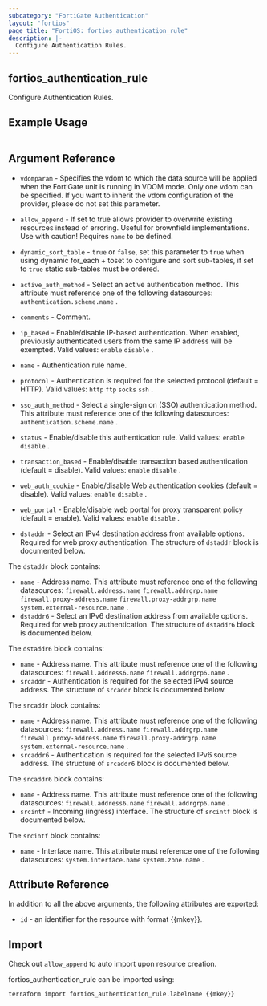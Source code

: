 ```yaml
---
subcategory: "FortiGate Authentication"
layout: "fortios"
page_title: "FortiOS: fortios_authentication_rule"
description: |-
  Configure Authentication Rules.
---
```


## fortios_authentication_rule
Configure Authentication Rules.

## Example Usage

```hcl

```

## Argument Reference
* `vdomparam` - Specifies the vdom to which the data source will be applied when the FortiGate unit is running in VDOM mode. Only one vdom can be specified. If you want to inherit the vdom configuration of the provider, please do not set this parameter.
* `allow_append` - If set to true allows provider to overwrite existing resources instead of erroring. Useful for brownfield implementations. Use with caution! Requires `name` to be defined.
* `dynamic_sort_table` - `true` or `false`, set this parameter to `true` when using dynamic for_each + toset to configure and sort sub-tables, if set to `true` static sub-tables must be ordered.

* `active_auth_method` - Select an active authentication method. This attribute must reference one of the following datasources: `authentication.scheme.name` .
* `comments` - Comment.
* `ip_based` - Enable/disable IP-based authentication. When enabled, previously authenticated users from the same IP address will be exempted. Valid values: `enable` `disable` .
* `name` - Authentication rule name.
* `protocol` - Authentication is required for the selected protocol (default = HTTP). Valid values: `http` `ftp` `socks` `ssh` .
* `sso_auth_method` - Select a single-sign on (SSO) authentication method. This attribute must reference one of the following datasources: `authentication.scheme.name` .
* `status` - Enable/disable this authentication rule. Valid values: `enable` `disable` .
* `transaction_based` - Enable/disable transaction based authentication (default = disable). Valid values: `enable` `disable` .
* `web_auth_cookie` - Enable/disable Web authentication cookies (default = disable). Valid values: `enable` `disable` .
* `web_portal` - Enable/disable web portal for proxy transparent policy (default = enable). Valid values: `enable` `disable` .
* `dstaddr` - Select an IPv4 destination address from available options. Required for web proxy authentication. The structure of `dstaddr` block is documented below.

The `dstaddr` block contains:

* `name` - Address name. This attribute must reference one of the following datasources: `firewall.address.name` `firewall.addrgrp.name` `firewall.proxy-address.name` `firewall.proxy-addrgrp.name` `system.external-resource.name` .
* `dstaddr6` - Select an IPv6 destination address from available options. Required for web proxy authentication. The structure of `dstaddr6` block is documented below.

The `dstaddr6` block contains:

* `name` - Address name. This attribute must reference one of the following datasources: `firewall.address6.name` `firewall.addrgrp6.name` .
* `srcaddr` - Authentication is required for the selected IPv4 source address. The structure of `srcaddr` block is documented below.

The `srcaddr` block contains:

* `name` - Address name. This attribute must reference one of the following datasources: `firewall.address.name` `firewall.addrgrp.name` `firewall.proxy-address.name` `firewall.proxy-addrgrp.name` `system.external-resource.name` .
* `srcaddr6` - Authentication is required for the selected IPv6 source address. The structure of `srcaddr6` block is documented below.

The `srcaddr6` block contains:

* `name` - Address name. This attribute must reference one of the following datasources: `firewall.address6.name` `firewall.addrgrp6.name` .
* `srcintf` - Incoming (ingress) interface. The structure of `srcintf` block is documented below.

The `srcintf` block contains:

* `name` - Interface name. This attribute must reference one of the following datasources: `system.interface.name` `system.zone.name` .

## Attribute Reference

In addition to all the above arguments, the following attributes are exported:
* `id` - an identifier for the resource with format {{mkey}}.

## Import

Check out `allow_append` to auto import upon resource creation.

fortios_authentication_rule can be imported using:
```sh
terraform import fortios_authentication_rule.labelname {{mkey}}
```
